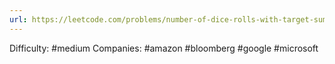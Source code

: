 ```yaml
---
url: https://leetcode.com/problems/number-of-dice-rolls-with-target-sum
---
```


Difficulty: #medium
Companies: #amazon #bloomberg #google #microsoft